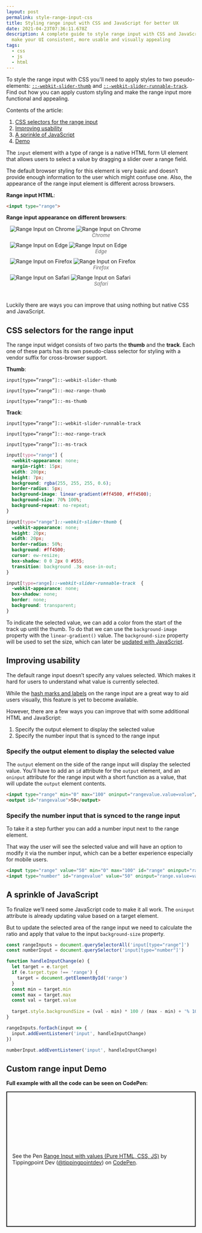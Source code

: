 ```yaml
---
layout: post
permalink: style-range-input-css
title: Styling range input with CSS and JavaScript for better UX
date: 2021-04-23T07:36:11.678Z
description: A complete guide to style range input with CSS and JavaScript to
  make your UI consistent, more usable and visually appealing
tags:
  - css
  - js
  - html
---
```


To style the range input with CSS you'll need to apply styles to two pseudo-elements: [`::-webkit-slider-thumb`](https://developer.mozilla.org/en-US/docs/Web/CSS/::-webkit-slider-thumb) and [`::-webkit-slider-runnable-track`](https://developer.mozilla.org/en-US/docs/Web/CSS/::-webkit-slider-runnable-track). Find out how you can apply custom styling and make the range input more functional and appealing.

Contents of the article:

1. [CSS selectors for the range input](#css-selectors-for-the-range-input)
2. [Improving usability](#improving-usability)
3. [A sprinkle of JavaScript](#a-sprinkle-of-javascript)
4. [Demo](#custom-range-input-demo)

The `input` element with a type of range is a native HTML form UI element that allows users to select a value by dragging a slider over a range field.

The default browser styling for this element is very basic and doesn’t provide enough information to the user which might confuse one. Also, the appearance of the range input element is different across browsers.

**Range input HTML**:

```html
<input type="range">
```

<style>
  .image-grid{display:flex;justify-content:space-evenly;flex-wrap:wrap;margin:0 0 30px}
  .image-grid figcaption{font-size:13px;color:#666;font-style:italic;text-align:center}
  .image-grid figure{margin:0 10px 10px;flex:1 0 47%}
</style>

**Range input appearance on different browsers**:

<div class="image-grid">
  <figure>
    <img class="shadow lozad" data-src="/images/html-elements/range-chrome.png" alt="Range Input on Chrome">
    <noscript>
      <img class="shadow" src="/images/html-elements/range-chrome.png" alt="Range Input on Chrome">
    </noscript>
    <figcaption>Chrome</figcaption>
  </figure>
  <figure>
    <img class="shadow lozad" data-src="/images/html-elements/range-edge.png" alt="Range Input on Edge">
    <noscript>
      <img class="shadow" src="/images/html-elements/range-edge.png" alt="Range Input on Edge">
    </noscript>
    <figcaption>Edge</figcaption>
  </figure>
  <figure>
    <img class="shadow lozad" data-src="/images/html-elements/range-firefox.png" alt="Range Input on Firefox">
    <noscript>
      <img class="shadow" src="/images/html-elements/range-firefox.png" alt="Range Input on Firefox">
    </noscript>
    <figcaption>Firefox</figcaption>
  </figure>
  <figure>
    <img class="shadow lozad" data-src="/images/html-elements/range-safari.png" alt="Range Input on Safari">
    <noscript>
      <img class="shadow" src="/images/html-elements/range-safari.png" alt="Range Input on Safari">
    </noscript>
    <figcaption>Safari</figcaption>
  </figure>
</div>

Luckily there are ways you can improve that using nothing but native CSS and JavaScript.

## CSS selectors for the range input

The range input widget consists of two parts the **thumb** and the **track**. Each one of these parts has its own pseudo-class selector for styling with a vendor suffix for cross-browser support.

**Thumb**:

`input[type=”range”]::-webkit-slider-thumb`

`input[type=”range”]::-moz-range-thumb`

`input[type=”range”]::-ms-thumb`

**Track**:

`input[type=”range”]::-webkit-slider-runnable-track`

`input[type=”range”]::-moz-range-track`

`input[type=”range”]::-ms-track`

```css
input[type="range"] {
  -webkit-appearance: none;
  margin-right: 15px;
  width: 200px;
  height: 7px;
  background: rgba(255, 255, 255, 0.6);
  border-radius: 5px;
  background-image: linear-gradient(#ff4500, #ff4500);
  background-size: 70% 100%;
  background-repeat: no-repeat;
}

input[type="range"]::-webkit-slider-thumb {
  -webkit-appearance: none;
  height: 20px;
  width: 20px;
  border-radius: 50%;
  background: #ff4500;
  cursor: ew-resize;
  box-shadow: 0 0 2px 0 #555;
  transition: background .3s ease-in-out;
}

input[type=range]::-webkit-slider-runnable-track  {
  -webkit-appearance: none;
  box-shadow: none;
  border: none;
  background: transparent;
}
```

To indicate the selected value, we can add a color from the start of the track up until the thumb. To do that we can use the `background-image` property with the `linear-gradient()` value. The `background-size` property will be used to set the size, which can later be [updated with JavaScript](#a-sprinkle-of-javascript).

## Improving usability

The default range input doesn’t specify any values selected. Which makes it hard for users to understand what value is currently selected.

While the [hash marks and labels](https://developer.mozilla.org/en-US/docs/Web/HTML/Element/input/range#adding_hash_marks_and_labels) on the range input are a great way to aid users visually, this feature is yet to become available.

However, there are a few ways you can improve that with some additional HTML and JavaScript:

1. Specify the output element to display the selected value
2. Specify the number input that is synced to the range input

### Specify the output element to display the selected value

The `output` element on the side of the range input will display the selected value. You'll have to add an `id` attribute for the `output` element, and an `oninput` attribute for the range input with a short function as a value, that will update the `output` element contents.

```html
<input type="range" min="0" max="100" oninput="rangevalue.value=value"/>
<output id="rangevalue">50</output>
```

### Specify the number input that is synced to the range input

To take it a step further you can add a number input next to the range element.

That way the user will see the selected value and will have an option to modify it via the number input, which can be a better experience especially for mobile users.

```html
<input type="range" value="50" min="0" max="100" id="range" oninput="rangevalue.value=value"/>
<input type="number" id="rangevalue" value="50" oninput="range.value=value">
```

## A sprinkle of JavaScript

To finalize we’ll need some JavaScript code to make it all work. The `oninput` attribute is already updating value based on a target element.

But to update the selected area of the range input we need to calculate the ratio and apply that value to the input `background-size` property.

```javascript
const rangeInputs = document.querySelectorAll('input[type="range"]')
const numberInput = document.querySelector('input[type="number"]')

function handleInputChange(e) {
  let target = e.target
  if (e.target.type !== 'range') {
    target = document.getElementById('range')
  } 
  const min = target.min
  const max = target.max
  const val = target.value
  
  target.style.backgroundSize = (val - min) * 100 / (max - min) + '% 100%'
}

rangeInputs.forEach(input => {
  input.addEventListener('input', handleInputChange)
})

numberInput.addEventListener('input', handleInputChange)
```

## Custom range input Demo

**Full example with all the code can be seen on CodePen:**

<p class="codepen" data-height="400" data-theme-id="dark" data-default-tab="result" data-user="tippingpointdev" data-slug-hash="bGgLqLY" style="height: 360px; box-sizing: border-box; display: flex; align-items: center; justify-content: center; border: 2px solid; margin: 1em 0; padding: 1em;" data-pen-title="Range Input with values (Pure HTML, CSS, JS)">
  <span>See the Pen <a href="https://codepen.io/tippingpointdev/pen/bGgLqLY">
  Range Input with values (Pure HTML, CSS, JS)</a> by Tippingpoint Dev (<a href="https://codepen.io/tippingpointdev">@tippingpointdev</a>)
  on <a href="https://codepen.io">CodePen</a>.</span>
</p>
<script async src="https://cpwebassets.codepen.io/assets/embed/ei.js"></script>